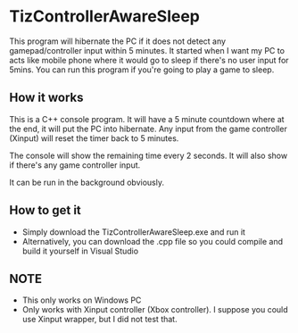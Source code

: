 # TizControllerAwareSleep

This program will hibernate the PC if it does not detect any gamepad/controller input within 5 minutes. It started when I want my PC to acts like mobile phone where it would go to sleep if there's no user input for 5mins. You can run this program if you're going to play a game to sleep.


How it works
---

This is a C++ console program. It will have a 5 minute countdown where at the end, it will put the PC into hibernate. Any input from the game controller (Xinput) will reset the timer back to 5 minutes.

The console will show the remaining time every 2 seconds. It will also show if there's any game controller input.

It can be run in the background obviously.

How to get it
---

- Simply download the TizControllerAwareSleep.exe and run it
- Alternatively, you can download the .cpp file so you could compile and build it yourself in Visual Studio

NOTE
---
- This only works on Windows PC
- Only works with Xinput controller (Xbox controller). I suppose you could use Xinput wrapper, but I did not test that.

